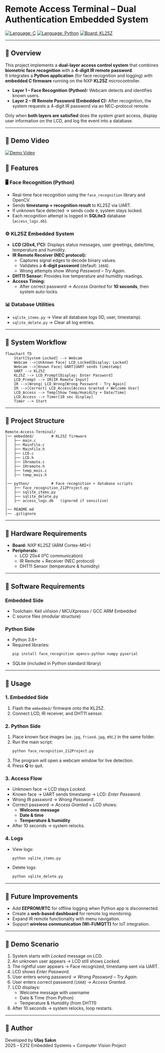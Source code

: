 # Remote Access Terminal – Dual Authentication Embedded System

[![Language: C](https://img.shields.io/badge/language-C-blue.svg)]()
[![Language: Python](https://img.shields.io/badge/language-Python-yellow.svg)]()
[![Board: KL25Z](https://img.shields.io/badge/board-NXP%20KL25Z-green.svg)]()

---

## 🔹 Overview
This project implements a **dual-layer access control system** that combines **biometric face recognition** with a **4-digit IR remote password**.  
It integrates a **Python application** (for face recognition and logging) with **embedded C firmware** running on the NXP **KL25Z** microcontroller.  

- **Layer 1 – Face Recognition (Python):** Webcam detects and identifies known users.  
- **Layer 2 – IR Remote Password (Embedded C):** After recognition, the system requests a 4-digit IR password via an NEC-protocol remote.  

Only when **both layers are satisfied** does the system grant access, display user information on the LCD, and log the event into a database.  

---

## 🔹 Demo Video
[![Demo Video](https://www.youtube.com/watch?v=SDRZgKXv4Wg&t)](https://www.youtube.com/watch?v=SDRZgKXv4Wg&t)


## 🔹 Features

### 🖥️ Face Recognition (Python)
- Real-time face recognition using the `face_recognition` library and OpenCV.  
- Sends **timestamp + recognition result** to KL25Z via UART.  
- If unknown face detected → sends code `0`, system stays locked.  
- Each recognition attempt is logged in **SQLite3** database (`access_logs.db`).  

### ⚙️ KL25Z Embedded System
- **LCD (20x4, I²C):** Displays status messages, user greetings, date/time, temperature and humidity.  
- **IR Remote Receiver (NEC protocol):**  
  - Captures signal edges to decode binary values.  
  - Validates a **4-digit password** (default: `1668`).  
  - Wrong attempts show *Wrong Password – Try Again*.  
- **DHT11 Sensor:** Provides live temperature and humidity readings.  
- **Access Timing:**  
  - After correct password → *Access Granted* for **10 seconds**, then system auto-locks.  

### 📊 Database Utilities
- `sqlite_items.py` → View all database logs (ID, user, timestamp).  
- `sqlite_delete.py` → Clear all log entries.  

---

## 🔹 System Workflow

```mermaid
flowchart TD
    Start[System Locked] --> Webcam
    Webcam -->|Unknown Face| LCD_Locked[Display: Locked]
    Webcam -->|Known Face| UART[UART sends timestamp]
    UART --> KL25Z
    KL25Z --> LCD_Prompt[Display: Enter Password]
    LCD_Prompt --> IR[IR Remote Input]
    IR -->|Wrong| LCD_Wrong[Wrong Password - Try Again]
    IR -->|Correct| LCD_Access[Access Granted + Welcome User]
    LCD_Access --> Temp[Show Temp/Humidity + Date/Time]
    LCD_Access --> Timer[10 sec display]
    Timer --> Start
```

---

## 🔹 Project Structure

```
Remote-Access-Terminal/
│── embedded/        # KL25Z firmware
│   ├── main.c
│   ├── MainFile.c
│   ├── MainFile.h
│   ├── LCD.c
│   ├── LCD.h
│   ├── IRremote.c
│   ├── IRremote.h
│   ├── temp_mois.c
│   ├── temp_mois.h
│
│── python/          # Face recognition + database scripts
│   ├── face_recognition_212Project.py
│   ├── sqlite_items.py
│   ├── sqlite_delete.py
│   ├── access_logs.db   (ignored if sensitive)
│
│── README.md
│── .gitignore
```

---

## 🔹 Hardware Requirements
- **Board:** NXP KL25Z (ARM Cortex-M0+)  
- **Peripherals:**  
  - LCD 20x4 (I²C communication)  
  - IR Remote + Receiver (NEC protocol)  
  - DHT11 Sensor (temperature & humidity)  

---

## 🔹 Software Requirements

### Embedded Side
- Toolchain: Keil uVision / MCUXpresso / GCC ARM Embedded  
- C source files (modular structure)  

### Python Side
- Python 3.8+  
- Required libraries:  
  ```bash
  pip install face_recognition opencv-python numpy pyserial
  ```
- SQLite (included in Python standard library)  

---

## 🔹 Usage

### 1. Embedded Side
1. Flash the `embedded/` firmware onto the KL25Z.  
2. Connect LCD, IR receiver, and DHT11 sensor.  

### 2. Python Side
1. Place known face images (`me.jpg`, `friend.jpg`, etc.) in the same folder.  
2. Run the main script:  
   ```bash
   python face_recognition_212Project.py
   ```  
3. The program will open a webcam window for live detection.  
4. Press **Q** to quit.  

### 3. Access Flow
- Unknown face → LCD stays *Locked*.  
- Known face → UART sends timestamp → LCD: *Enter Password*.  
- Wrong IR password → *Wrong Password*.  
- Correct password → *Access Granted* + LCD shows:  
  - **Welcome message**  
  - **Date & time**  
  - **Temperature & humidity**  
- After 10 seconds → system relocks.  

### 4. Logs
- View logs:  
  ```bash
  python sqlite_items.py
  ```  
- Delete logs:  
  ```bash
  python sqlite_delete.py
  ```  

---

## 🔹 Future Improvements
- Add **EEPROM/RTC** for offline logging when Python app is disconnected.  
- Create a **web-based dashboard** for remote log monitoring.  
- Expand IR remote functionality with menu navigation.  
- Support **wireless communication (Wi-Fi/MQTT)** for IoT integration.  

---

## 🔹 Demo Scenario

1. System starts with *Locked* message on LCD.  
2. An unknown user appears → LCD still shows *Locked*.  
3. The rightful user appears → Face recognized, timestamp sent via UART.  
4. LCD shows *Enter Password*.  
5. User enters wrong password → *Wrong Password – Try Again*.  
6. User enters correct password (`1668`) → *Access Granted*.  
7. LCD displays:  
   - Welcome message with username  
   - Date & Time (from Python)  
   - Temperature & Humidity (from DHT11)  
8. After 10 seconds → system relocks, loop restarts.  

---

## 🔹 Author
Developed by **Ulaş Sakın**  
2025 – E212 Embedded Systems + Computer Vision Project
